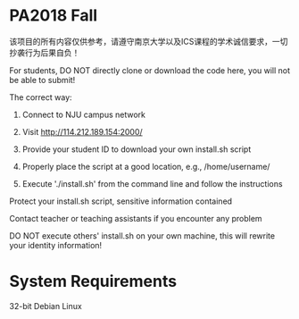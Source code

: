 # PA2018 Fall

该项目的所有内容仅供参考，请遵守南京大学以及ICS课程的学术诚信要求，一切抄袭行为后果自负！

For students, DO NOT directly clone or download the code here, you will not be able to submit!

The correct way:

1. Connect to NJU campus network

2. Visit http://114.212.189.154:2000/

3. Provide your student ID to download your own install.sh script

4. Properly place the script at a good location, e.g., /home/username/

5. Execute './install.sh' from the command line and follow the instructions

Protect your install.sh script, sensitive information contained 

Contact teacher or teaching assistants if you encounter any problem

DO NOT execute others' install.sh on your own machine, this will rewrite your identity information!

# System Requirements

32-bit Debian Linux
